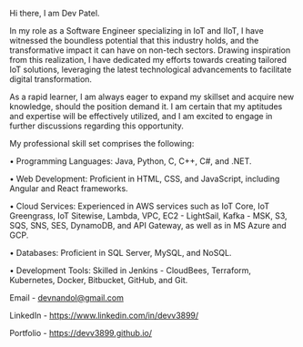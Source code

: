 Hi there, I am Dev Patel.

In my role as a Software Engineer specializing in IoT and IIoT, I have witnessed the boundless potential that this industry holds, and the transformative impact it can have on non-tech sectors. Drawing inspiration from this realization, I have dedicated my efforts towards creating tailored IoT solutions, leveraging the latest technological advancements to facilitate digital transformation.

As a rapid learner, I am always eager to expand my skillset and acquire new knowledge, should the position demand it. I am certain that my aptitudes and expertise will be effectively utilized, and I am excited to engage in further discussions regarding this opportunity.

My professional skill set comprises the following:

• Programming Languages: Java, Python, C, C++, C#, and .NET.

• Web Development: Proficient in HTML, CSS, and JavaScript, including Angular and React frameworks.

• Cloud Services: Experienced in AWS services such as IoT Core, IoT Greengrass, IoT Sitewise, Lambda, VPC, EC2 - LightSail, Kafka - MSK, S3, SQS, SNS, SES, DynamoDB, and   API Gateway, as well as in MS Azure and GCP.

• Databases: Proficient in SQL Server, MySQL, and NoSQL.

• Development Tools: Skilled in Jenkins - CloudBees, Terraform, Kubernetes, Docker, Bitbucket, GitHub, and Git.

Email - devnandol@gmail.com

LinkedIn - https://www.linkedin.com/in/devv3899/

Portfolio - https://devv3899.github.io/
